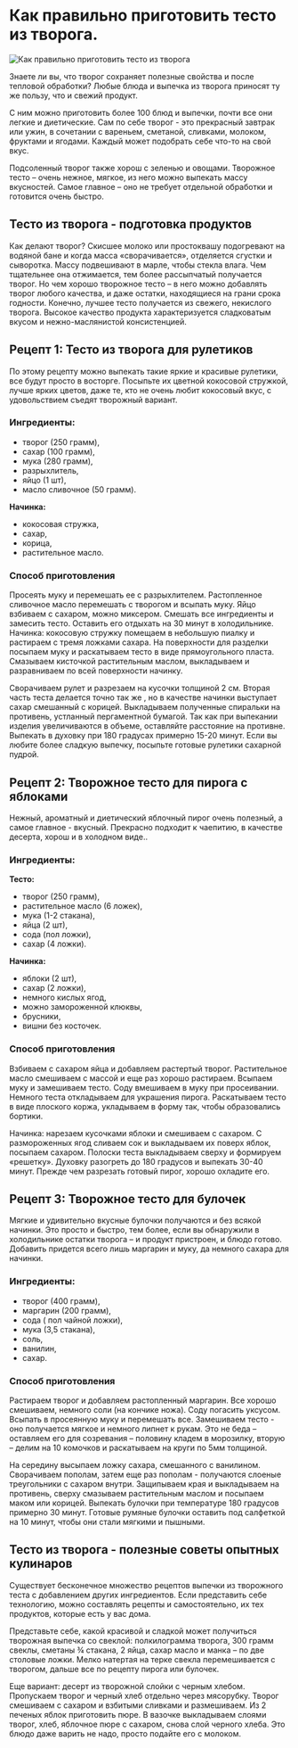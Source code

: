 # Как правильно приготовить тесто из творога.
![Как правильно приготовить тесто из творога][id1]

Знаете ли вы, что творог сохраняет полезные свойства и после тепловой обработки? Любые блюда и выпечка из творога приносят ту же пользу, что и свежий продукт.

С ним можно приготовить более 100 блюд и выпечки, почти все они легкие и диетические. Сам по себе творог - это прекрасный завтрак или ужин, в сочетании с вареньем, сметаной, сливками, молоком, фруктами и ягодами. Каждый может подобрать себе что-то на свой вкус.

Подсоленный творог также хорош с зеленью и овощами. Творожное тесто – очень нежное, мягкое, из него можно выпекать массу вкусностей. Самое главное – оно не требует отдельной обработки и готовится очень быстро.

## Тесто из творога - подготовка продуктов
Как делают творог? Скисшее молоко или простоквашу подогревают на водяной бане и когда масса «сворачивается», отделяется сгустки и сыворотка. Массу подвешивают в марле, чтобы стекла влага. Чем тщательнее она отжимается, тем более рассыпчатый получается творог. Но чем хорошо творожное тесто – в него можно добавлять творог любого качества, и даже остатки, находящиеся на грани срока годности. Конечно, лучшее тесто получается из свежего, некислого творога. Высокое качество продукта характеризуется сладковатым вкусом и нежно-маслянистой консистенцией.

## Рецепт 1: Тесто из творога для рулетиков
По этому рецепту можно выпекать такие яркие и красивые рулетики, все будут просто в восторге. Посыпьте их цветной кокосовой стружкой, лучше ярких цветов, даже те, кто не очень любит кокосовый вкус, с удовольствием съедят творожный вариант.

### Ингредиенты:
- творог (250 грамм),
- сахар (100 грамм),
- мука (280 грамм),
- разрыхлитель,
- яйцо (1 шт),
- масло сливочное (50 грамм).

**Начинка:**

- кокосовая стружка,
- сахар,
- корица,
- растительное масло.

### Способ приготовления
Просеять муку и перемешать ее с разрыхлителем. Растопленное сливочное масло перемешать с творогом и всыпать муку. Яйцо взбиваем с сахаром, можно миксером. Смешать все ингредиенты и замесить тесто. Оставить его отдыхать на 30 минут в холодильнике. Начинка: кокосовую стружку помещаем в небольшую пиалку и растираем с тремя ложками сахара. На поверхности для разделки посыпаем муку и раскатываем тесто в виде прямоугольного пласта. Смазываем кисточкой растительным маслом, выкладываем и разравниваем по всей поверхности начинку.

Сворачиваем рулет и разрезаем на кусочки толщиной 2 см. Вторая часть теста делается точно так же , но в качестве начинки выступает сахар смешанный с корицей. Выкладываем полученные спиральки на противень, устланный пергаментной бумагой. Так как при выпекании изделия увеличиваются в объеме, оставляйте расстояние на противне. Выпекать в духовку при 180 градусах примерно 15-20 минут. Если вы любите более сладкую выпечку, посыпьте готовые рулетики сахарной пудрой.

## Рецепт 2: Творожное тесто для пирога с яблоками
Нежный, ароматный и диетический яблочный пирог очень полезный, а самое главное - вкусный. Прекрасно подходит к чаепитию, в качестве десерта, хорош и в холодном виде..

### Ингредиенты:

**Тесто:**

- творог (250 грамм),
- растительное масло (6 ложек),
- мука (1-2 стакана),
- яйца (2 шт),
- сода (пол ложки),
- сахар (4 ложки).

**Начинка:**

- яблоки (2 шт),
- сахар (2 ложки),
- немного кислых ягод,
- можно замороженной клюквы,
- брусники,
- вишни без косточек.

### Способ приготовления
Взбиваем с сахаром яйца и добавляем растертый творог. Растительное масло смешиваем с массой и еще раз хорошо растираем. Всыпаем муку и замешиваем тесто. Соду вмешиваем в муку при просеивании. Немного теста откладываем для украшения пирога. Раскатываем тесто в виде плоского коржа, укладываем в форму так, чтобы образовались бортики.

Начинка: нарезаем кусочками яблоки и смешиваем с сахаром. С размороженных ягод сливаем сок и выкладываем их поверх яблок, посыпаем сахаром. Полоски теста выкладываем сверху и формируем «решетку». Духовку разогреть до 180 градусов и выпекать 30-40 минут. Прежде чем разрезать готовый пирог, хорошо охладите его.

## Рецепт 3: Творожное тесто для булочек
Мягкие и удивительно вкусные булочки получаются и без всякой начинки. Это просто и быстро, тем более, если вы обнаружили в холодильнике остатки творога – и продукт пристроен, и блюдо готово. Добавить придется всего лишь маргарин и муку, да немного сахара для начинки.

### Ингредиенты:
- творог (400 грамм),
- маргарин (200 грамм),
- сода ( пол чайной ложки),
- мука (3,5 стакана),
- соль,
- ванилин,
- сахар.

### Способ приготовления
Растираем творог и добавляем растопленный маргарин. Все хорошо смешиваем, немного соли (на кончике ножа). Соду погасить уксусом. Всыпать в просеянную муку и перемешать все. Замешиваем тесто - оно получается мягкое и немного липнет к рукам. Это не беда – оставляем его для созревания – половину кладем в морозилку, вторую – делим на 10 комочков и раскатываем на круги по 5мм толщиной.

На середину высыпаем ложку сахара, смешанного с ванилином. Сворачиваем пополам, затем еще раз пополам - получаются слоеные треугольники с сахаром внутри. Защипываем края и выкладываем на противень, сверху смазываем растительным маслом и посыпаем маком или корицей. Выпекать булочки при температуре 180 градусов примерно 30 минут. Готовые румяные булочки оставить под салфеткой на 10 минут, чтобы они стали мягкими и пышными.

## Тесто из творога - полезные советы опытных кулинаров
Существует бесконечное множество рецептов выпечки из творожного теста с добавлением других ингредиентов. Если представить себе технологию, можно составлять рецепты и самостоятельно, их тех продуктов, которые есть у вас дома.

Представьте себе, какой красивой и сладкой может получиться творожная выпечка со свеклой: полкилограмма творога, 300 грамм свеклы, сметаны ¾ стакана, 2 яйца, сахар масло и манка – по две столовые ложки. Мелко натертая на терке свекла перемешивается с творогом, дальше все по рецепту пирога или булочек.
 
Еще вариант: десерт из творожной слойки с черным хлебом. Пропускаем творог и черный хлеб отдельно через мясорубку. Творог смешиваем с сахаром и взбитыми сливками и размешиваем. Из 2 печеных яблок приготовить пюре. В вазочке выкладываем слоями творог, хлеб, яблочное пюре с сахаром, снова слой черного хлеба. Это блюдо даже варить не надо, просто подайте его с молоком.

[id1]: /images/Kulinar/Vipechka/testo_tvorozhnoe.jpg 'Как правильно приготовить тесто из творога'
